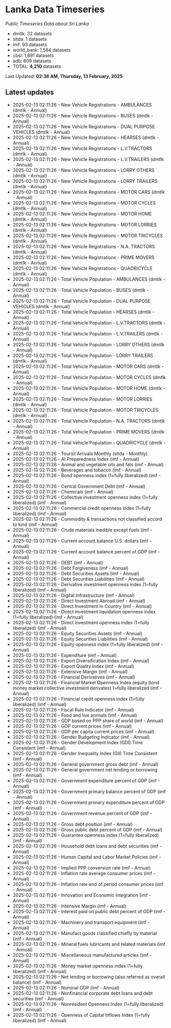 # Lanka Data Timeseries
*Public Timeseries Data about Sri Lanka*

* dmtlk: 32 datasets
* sltda: 1 datasets
* imf: 93 datasets
* world_bank: 1,584 datasets
* cbsl: 1,891 datasets
* adb: 609 datasets
* TOTAL: **4,210** datasets

Last Updated: **02:36 AM, Thursday, 13 February, 2025**

## Latest updates

* 2025-02-13 02:11:26 - New Vehicle Registrations - AMBULANCES (dmtlk - Annual)
* 2025-02-13 02:11:26 - New Vehicle Registrations - BUSES (dmtlk - Annual)
* 2025-02-13 02:11:26 - New Vehicle Registrations - DUAL PURPOSE VEHICLES (dmtlk - Annual)
* 2025-02-13 02:11:26 - New Vehicle Registrations - HEARSES (dmtlk - Annual)
* 2025-02-13 02:11:26 - New Vehicle Registrations - L.V.TRACTORS (dmtlk - Annual)
* 2025-02-13 02:11:26 - New Vehicle Registrations - L.V.TRAILERS (dmtlk - Annual)
* 2025-02-13 02:11:26 - New Vehicle Registrations - LORRY OTHERS (dmtlk - Annual)
* 2025-02-13 02:11:26 - New Vehicle Registrations - LORRY TRAILERS (dmtlk - Annual)
* 2025-02-13 02:11:26 - New Vehicle Registrations - MOTOR CARS (dmtlk - Annual)
* 2025-02-13 02:11:26 - New Vehicle Registrations - MOTOR CYCLES (dmtlk - Annual)
* 2025-02-13 02:11:26 - New Vehicle Registrations - MOTOR HOME (dmtlk - Annual)
* 2025-02-13 02:11:26 - New Vehicle Registrations - MOTOR LORRIES (dmtlk - Annual)
* 2025-02-13 02:11:26 - New Vehicle Registrations - MOTOR TRICYCLES (dmtlk - Annual)
* 2025-02-13 02:11:26 - New Vehicle Registrations - N.A. TRACTORS (dmtlk - Annual)
* 2025-02-13 02:11:26 - New Vehicle Registrations - PRIME MOVERS (dmtlk - Annual)
* 2025-02-13 02:11:26 - New Vehicle Registrations - QUADRICYCLE (dmtlk - Annual)
* 2025-02-13 02:11:26 - Total Vehicle Population - AMBULANCES (dmtlk - Annual)
* 2025-02-13 02:11:26 - Total Vehicle Population - BUSES (dmtlk - Annual)
* 2025-02-13 02:11:26 - Total Vehicle Population - DUAL PURPOSE VEHICLES (dmtlk - Annual)
* 2025-02-13 02:11:26 - Total Vehicle Population - HEARSES (dmtlk - Annual)
* 2025-02-13 02:11:26 - Total Vehicle Population - L.V.TRACTORS (dmtlk - Annual)
* 2025-02-13 02:11:26 - Total Vehicle Population - L.V.TRAILERS (dmtlk - Annual)
* 2025-02-13 02:11:26 - Total Vehicle Population - LORRY OTHERS (dmtlk - Annual)
* 2025-02-13 02:11:26 - Total Vehicle Population - LORRY TRAILERS (dmtlk - Annual)
* 2025-02-13 02:11:26 - Total Vehicle Population - MOTOR CARS (dmtlk - Annual)
* 2025-02-13 02:11:26 - Total Vehicle Population - MOTOR CYCLES (dmtlk - Annual)
* 2025-02-13 02:11:26 - Total Vehicle Population - MOTOR HOME (dmtlk - Annual)
* 2025-02-13 02:11:26 - Total Vehicle Population - MOTOR LORRIES (dmtlk - Annual)
* 2025-02-13 02:11:26 - Total Vehicle Population - MOTOR TRICYCLES (dmtlk - Annual)
* 2025-02-13 02:11:26 - Total Vehicle Population - N.A. TRACTORS (dmtlk - Annual)
* 2025-02-13 02:11:26 - Total Vehicle Population - PRIME MOVERS (dmtlk - Annual)
* 2025-02-13 02:11:26 - Total Vehicle Population - QUADRICYCLE (dmtlk - Annual)
* 2025-02-13 02:11:26 - Tourist Arrivals Monthly (sltda - Monthly)
* 2025-02-13 02:11:26 - AI Preparedness Index (imf - Annual)
* 2025-02-13 02:11:26 - Animal and vegetable oils and fats (imf - Annual)
* 2025-02-13 02:11:26 - Beverages and tobacco (imf - Annual)
* 2025-02-13 02:11:26 - Bond openness index (1=fully liberalized) (imf - Annual)
* 2025-02-13 02:11:26 - Central Government Debt (imf - Annual)
* 2025-02-13 02:11:26 - Chemicals (imf - Annual)
* 2025-02-13 02:11:26 - Collective investment openness index (1=fully liberalized) (imf - Annual)
* 2025-02-13 02:11:26 - Commercial credit openness index (1=fully liberalized) (imf - Annual)
* 2025-02-13 02:11:26 - Commodity & transactions not classified accord to kind (imf - Annual)
* 2025-02-13 02:11:26 - Crude materials inedible except fuels (imf - Annual)
* 2025-02-13 02:11:26 - Current account balance U.S. dollars (imf - Annual)
* 2025-02-13 02:11:26 - Current account balance percent of GDP (imf - Annual)
* 2025-02-13 02:11:26 - DEBT (imf - Annual)
* 2025-02-13 02:11:26 - Debt Forgiveness (imf - Annual)
* 2025-02-13 02:11:26 - Debt Securities Assets (imf - Annual)
* 2025-02-13 02:11:26 - Debt Securities Liabilities (imf - Annual)
* 2025-02-13 02:11:26 - Derivative investment openness index (1=fully liberalized) (imf - Annual)
* 2025-02-13 02:11:26 - Digital Infrastructure (imf - Annual)
* 2025-02-13 02:11:26 - Direct Investment Abroad (imf - Annual)
* 2025-02-13 02:11:26 - Direct Investment In Country (imf - Annual)
* 2025-02-13 02:11:26 - Direct investment liquidation openness index (1=fully liberalized) (imf - Annual)
* 2025-02-13 02:11:26 - Direct investment openness index (1=fully liberalized) (imf - Annual)
* 2025-02-13 02:11:26 - Equity Securities Assets (imf - Annual)
* 2025-02-13 02:11:26 - Equity Securities Liabilities (imf - Annual)
* 2025-02-13 02:11:26 - Equity openness index (1=fully liberalized) (imf - Annual)
* 2025-02-13 02:11:26 - Expenditure (imf - Annual)
* 2025-02-13 02:11:26 - Export Diversification Index (imf - Annual)
* 2025-02-13 02:11:26 - Export Quality Index (imf - Annual)
* 2025-02-13 02:11:26 - Extensive Margin (imf - Annual)
* 2025-02-13 02:11:26 - Financial Derivatives (imf - Annual)
* 2025-02-13 02:11:26 - Financial Market Openness Index (equity bond money market collective investment derivates) 1=fully liberalized (imf - Annual)
* 2025-02-13 02:11:26 - Financial credit openness index (1=fully liberalized) (imf - Annual)
* 2025-02-13 02:11:26 - Fiscal Rule Indicator (imf - Annual)
* 2025-02-13 02:11:26 - Food and live animals (imf - Annual)
* 2025-02-13 02:11:26 - GDP based on PPP share of world (imf - Annual)
* 2025-02-13 02:11:26 - GDP current prices (imf - Annual)
* 2025-02-13 02:11:26 - GDP per capita current prices (imf - Annual)
* 2025-02-13 02:11:26 - Gender Budgeting Indicator (imf - Annual)
* 2025-02-13 02:11:26 - Gender Development Index (GDI) Time Consistent (imf - Annual)
* 2025-02-13 02:11:26 - Gender Inequality Index (GII) Time Consistent (imf - Annual)
* 2025-02-13 02:11:26 - General government gross debt (imf - Annual)
* 2025-02-13 02:11:26 - General government net lending or borrowing (imf - Annual)
* 2025-02-13 02:11:26 - Government expenditure percent of GDP (imf - Annual)
* 2025-02-13 02:11:26 - Government primary balance percent of GDP (imf - Annual)
* 2025-02-13 02:11:26 - Government primary expenditure percent of GDP (imf - Annual)
* 2025-02-13 02:11:26 - Government revenue percent of GDP (imf - Annual)
* 2025-02-13 02:11:26 - Gross debt position (imf - Annual)
* 2025-02-13 02:11:26 - Gross public debt percent of GDP (imf - Annual)
* 2025-02-13 02:11:26 - Guarantee openness index (1=fully liberalized) (imf - Annual)
* 2025-02-13 02:11:26 - Household debt loans and debt securities (imf - Annual)
* 2025-02-13 02:11:26 - Human Capital and Labor Market Policies (imf - Annual)
* 2025-02-13 02:11:26 - Implied PPP conversion rate (imf - Annual)
* 2025-02-13 02:11:26 - Inflation rate average consumer prices (imf - Annual)
* 2025-02-13 02:11:26 - Inflation rate end of period consumer prices (imf - Annual)
* 2025-02-13 02:11:26 - Innovation and Economic Integration (imf - Annual)
* 2025-02-13 02:11:26 - Intensive Margin (imf - Annual)
* 2025-02-13 02:11:26 - Interest paid on public debt percent of GDP (imf - Annual)
* 2025-02-13 02:11:26 - Machinery and transport equipment (imf - Annual)
* 2025-02-13 02:11:26 - Manufact goods classified chiefly by material (imf - Annual)
* 2025-02-13 02:11:26 - Mineral fuels lubricants and related materials (imf - Annual)
* 2025-02-13 02:11:26 - Miscellaneous manufactured articles (imf - Annual)
* 2025-02-13 02:11:26 - Money market openness index (1=fully liberalized) (imf - Annual)
* 2025-02-13 02:11:26 - Net lending or borrowing (also referred as overall balance) (imf - Annual)
* 2025-02-13 02:11:26 - Nominal GDP (imf - Annual)
* 2025-02-13 02:11:26 - Nonfinancial corporate debt loans and debt securities (imf - Annual)
* 2025-02-13 02:11:26 - Nonresident Openness Index (1=fully liberalized) (imf - Annual)
* 2025-02-13 02:11:26 - Openness of Capital Inflows Index (1=fully liberalized) (imf - Annual)